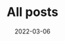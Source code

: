 ---
title: "All posts"
date: 2022-03-06
layout: "archives"
slug: "archives"
menu:
    main:
        weight: 2
        params: 
            icon: archives
---